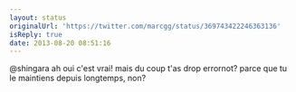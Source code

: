 ```yaml
---
layout: status
originalUrl: 'https://twitter.com/marcgg/status/369743422246363136'
isReply: true
date: 2013-08-20 08:51:16
---
```


@shingara ah oui c'est vrai! mais du coup t'as drop errornot? parce que tu le maintiens depuis longtemps, non?
